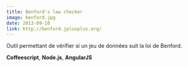 ```yaml
---
title: Benford's law checker
image: benford.jpg
date: 2013-09-10
link: http://benford.jplusplus.org/
---
```


Outil permettant de vérifier si un jeu de données suit la loi de Benford.  
  
**Coffeescript**, **Node.js**, **AngularJS**
